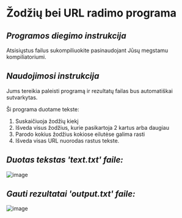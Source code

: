 # Žodžių bei URL radimo programa

*Programos diegimo instrukcija*
----------------------------------
Atsisiųstus failus sukompiliuokite pasinaudojant Jūsų megstamu kompiliatoriumi.

*Naudojimosi instrukcija*
----------------------------------
Jums tereikia paleisti programą ir rezultatų failas bus automatiškai sutvarkytas.

Ši programa duotame tekste:
1. Suskaičiuoja žodžių kiekį
2. Išveda visus žodžius, kurie pasikartoja 2 kartus arba daugiau
3. Parodo kokius žodžius kokiose eilutėse galima rasti
4. Išveda visas URL nuorodas rastus tekste.

*Duotas tekstas 'text.txt' faile:*
-----------------------------------------
![image](https://user-images.githubusercontent.com/73912309/121179931-eb041780-c868-11eb-9acc-2f836ef51d80.png)

*Gauti rezultatai 'output.txt' faile:*
-----------------------------------------
![image](https://user-images.githubusercontent.com/73912309/121180368-71205e00-c869-11eb-91b4-ea645b976667.png)
